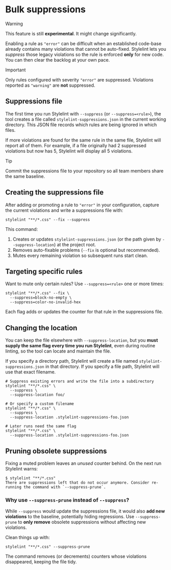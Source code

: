 # Bulk suppressions

> [!WARNING]
> This feature is still **experimental**. It might change significantly.

Enabling a rule as `"error"` can be difficult when an established code-base already contains many violations that cannot be auto-fixed.
Stylelint lets you _suppress_ those legacy violations so the rule is enforced **only** for new code. You can then clear the backlog at your own pace.

> [!IMPORTANT]
> Only rules configured with severity `"error"` are suppressed.
> Violations reported as `"warning"` are **not** suppressed.

## Suppressions file

The first time you run Stylelint with `--suppress` (or `--suppress=<rule>`), the tool creates a file called `stylelint-suppressions.json` in the current working directory.
This JSON file records which rules are being ignored in which files.

If more violations are found for the same rule in the same file, Stylelint will report all of them. For example, if a file originally had 2 suppressed violations but now has 5, Stylelint will display all 5 violations.

> [!TIP]
> Commit the suppressions file to your repository so all team members share the same baseline.

## Creating the suppressions file

After adding or promoting a rule to `"error"` in your configuration, capture the current violations and write a suppressions file with:

```shell
stylelint "**/*.css" --fix --suppress
```

This command:

1. Creates or updates `stylelint-suppressions.json` (or the path given by `--suppress-location`) at the project root.
2. Removes auto-fixable problems (`--fix` is optional but recommended).
3. Mutes every remaining violation so subsequent runs start clean.

## Targeting specific rules

Want to mute only certain rules? Use `--suppress=<rule>` one or more times:

```shell
stylelint "**/*.css" --fix \
  --suppress=block-no-empty \
  --suppress=color-no-invalid-hex
```

Each flag adds or updates the counter for that rule in the suppressions file.

## Changing the location

You can keep the file elsewhere with `--suppress-location`, but you **must supply the same flag every time you run Stylelint**, even during routine linting, so the tool can locate and maintain the file.

If you specify a directory path, Stylelint will create a file named `stylelint-suppressions.json` in that directory. If you specify a file path, Stylelint will use that exact filename.

```shell
# Suppress existing errors and write the file into a subdirectory
stylelint "**/*.css" \
  --suppress \
  --suppress-location foo/

# Or specify a custom filename
stylelint "**/*.css" \
  --suppress \
  --suppress-location .stylelint-suppressions-foo.json

# Later runs need the same flag
stylelint "**/*.css" \
  --suppress-location .stylelint-suppressions-foo.json
```

## Pruning obsolete suppressions

Fixing a muted problem leaves an _unused_ counter behind. On the next run Stylelint warns:

```sh-session
$ stylelint "**/*.css"
There are suppressions left that do not occur anymore. Consider re-running the command with `--suppress-prune`.
```

### Why use `--suppress-prune` instead of `--suppress`?

While `--suppress` would update the suppressions file, it would also **add new violations** to the baseline, potentially hiding regressions. Use `--suppress-prune` to **only remove** obsolete suppressions without affecting new violations.

Clean things up with:

```shell
stylelint "**/*.css" --suppress-prune
```

The command removes (or decrements) counters whose violations disappeared, keeping the file tidy.
